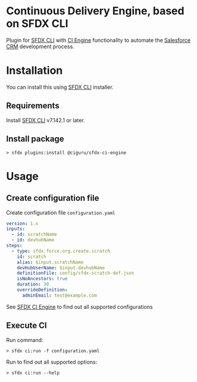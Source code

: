 # Continuous Delivery Engine, based on SFDX CLI

Plugin for [SFDX CLI](https://developer.salesforce.com/tools/sfdxcli) with
[CI Engine](https://www.npmjs.com/package/@ciguru/sfdx-ci-engine) functionality
to automate the [Salesforce CRM](https://salesforce.com) development process.

# Installation

You can install this using [SFDX CLI](https://developer.salesforce.com/tools/sfdxcli) installer.

## Requirements

Install [SFDX CLI](https://developer.salesforce.com/docs/atlas.en-us.sfdx_setup.meta/sfdx_setup/sfdx_setup_install_cli.htm)
v7.142.1 or later.

## Install package

```shell
> sfdx plugins:install @ciguru/sfdx-ci-engine
```

# Usage

## Create configuration file

Create configuration file `configuration.yaml`

```yaml
version: 1.x
inputs:
  - id: scratchName
  - id: devhubName
steps:
  - type: sfdx.force.org.create.scratch
    id: scratch
    alias: $input.scratchName
    devHubUserName: $input.devhubName
    definitionFile: config/sfdx-scratch-def.json
    isNoAncestors: true
    duration: 30
    overrideDefinition:
      adminEmail: test@example.com
```

See [SFDX CI Engine](https://www.npmjs.com/package/@ciguru/sfdx-ci-engine) to find out all supported configurations

## Execute CI

Run command:

```shell
> sfdx ci:run -f configuration.yaml
```

Run to find out all supported options:

```shell
> sfdx ci:run --help
```
